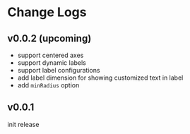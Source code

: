 # Change Logs

## v0.0.2 (upcoming)

 - support centered axes
 - support dynamic labels
 - support label configurations
 - add label dimension for showing customized text in label
 - add `minRadius` option


## v0.0.1

init release

